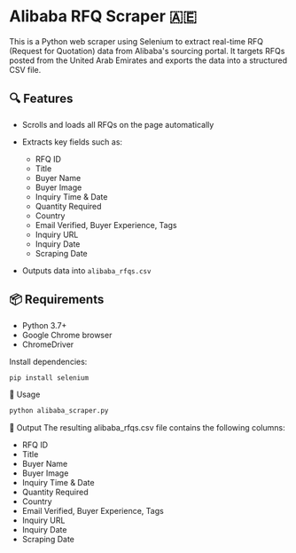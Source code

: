 # Alibaba RFQ Scraper 🇦🇪

This is a Python web scraper using Selenium to extract real-time RFQ (Request for Quotation) data from Alibaba's sourcing portal. It targets RFQs posted from the United Arab Emirates and exports the data into a structured CSV file.

## 🔍 Features

- Scrolls and loads all RFQs on the page automatically
- Extracts key fields such as:
  - RFQ ID
  - Title
  - Buyer Name
  - Buyer Image
  - Inquiry Time & Date
  - Quantity Required
  - Country
  - Email Verified, Buyer Experience, Tags
  - Inquiry URL
  - Inquiry Date
  - Scraping Date

- Outputs data into `alibaba_rfqs.csv`

## 📦 Requirements

- Python 3.7+
- Google Chrome browser
- ChromeDriver

Install dependencies:
```bash
pip install selenium
```

🚀 Usage
```bash
python alibaba_scraper.py
```

📝 Output
The resulting alibaba_rfqs.csv file contains the following columns:

  - RFQ ID
  - Title
  - Buyer Name
  - Buyer Image
  - Inquiry Time & Date
  - Quantity Required
  - Country
  - Email Verified, Buyer Experience, Tags
  - Inquiry URL
  - Inquiry Date
  - Scraping Date


